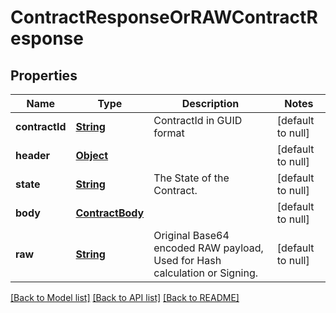 # ContractResponseOrRAWContractResponse
## Properties

Name | Type | Description | Notes
------------ | ------------- | ------------- | -------------
**contractId** | [**String**](string.md) | ContractId in GUID format | [default to null]
**header** | [**Object**](object.md) |  | [default to null]
**state** | [**String**](string.md) | The State of the Contract. | [default to null]
**body** | [**ContractBody**](ContractBody.md) |  | [default to null]
**raw** | [**String**](string.md) | Original Base64 encoded RAW payload, Used for Hash calculation or Signing. | [default to null]

[[Back to Model list]](../README.md#documentation-for-models) [[Back to API list]](../README.md#documentation-for-api-endpoints) [[Back to README]](../README.md)

